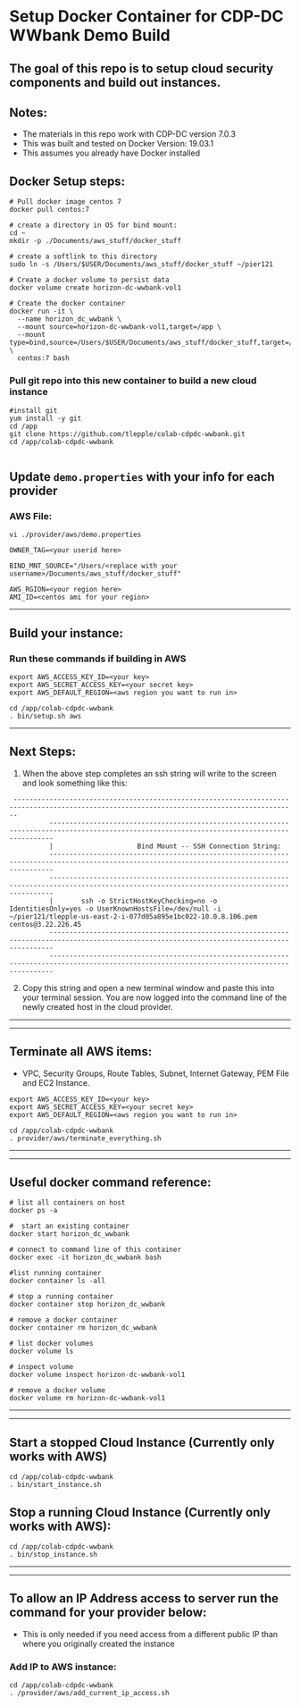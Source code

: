 # Setup Docker Container for CDP-DC WWbank Demo Build

##  The goal of this repo is to setup cloud security components and build out instances.

## Notes:
*  The materials in this repo work with CDP-DC version 7.0.3
*  This was built and tested on Docker Version: 19.03.1
*  This assumes you already have Docker installed


##  Docker Setup steps:

```
# Pull docker image centos 7
docker pull centos:7

# create a directory in OS for bind mount:
cd ~
mkdir -p ./Documents/aws_stuff/docker_stuff

# create a softlink to this directory
sudo ln -s /Users/$USER/Documents/aws_stuff/docker_stuff ~/pier121

# Create a docker volume to persist data
docker volume create horizon-dc-wwbank-vol1

# Create the docker container
docker run -it \
  --name horizon_dc_wwbank \
  --mount source=horizon-dc-wwbank-vol1,target=/app \
  --mount type=bind,source=/Users/$USER/Documents/aws_stuff/docker_stuff,target=/root/pier121 \
  centos:7 bash 
```

### Pull git repo into this new container to build a new cloud instance

```
#install git
yum install -y git
cd /app
git clone https://github.com/tlepple/colab-cdpdc-wwbank.git
cd /app/colab-cdpdc-wwbank


```

##  Update `demo.properties` with your info for each provider

### AWS File:

```
vi ./provider/aws/demo.properties

OWNER_TAG=<your userid here>

BIND_MNT_SOURCE="/Users/<replace with your username>/Documents/aws_stuff/docker_stuff"

AWS_RGION=<your region here>
AMI_ID=<centos ami for your region>

```

---

##  Build your instance:

### Run these commands if building in AWS

```
export AWS_ACCESS_KEY_ID=<your key>
export AWS_SECRET_ACCESS_KEY=<your secret key>
export AWS_DEFAULT_REGION=<aws region you want to run in>

cd /app/colab-cdpdc-wwbank
. bin/setup.sh aws
```

---

## Next Steps:

1.  When the above step completes an ssh string will write to the screen and look something like this:
```
 ---------------------------------------------------------------------------------------------------------------------------------------------
          ---------------------------------------------------------------------------------------------------------------------------------------------
          |                  	Bind Mount -- SSH Connection String:                                                                                                            
          ---------------------------------------------------------------------------------------------------------------------------------------------
          ---------------------------------------------------------------------------------------------------------------------------------------------
          |       ssh -o StrictHostKeyChecking=no -o IdentitiesOnly=yes -o UserKnownHostsFile=/dev/null -i ~/pier121/tlepple-us-east-2-i-077d05a895e1bc022-10.0.8.106.pem centos@3.22.226.45          
          ---------------------------------------------------------------------------------------------------------------------------------------------
          ---------------------------------------------------------------------------------------------------------------------------------------------

```

2.  Copy this string and open a new terminal window and paste this into your terminal session.  You are now logged into the command line of the newly created host in the cloud provider.

---
---

##  Terminate all AWS items: 
* VPC, Security Groups, Route Tables, Subnet, Internet Gateway, PEM File and EC2 Instance.

```
export AWS_ACCESS_KEY_ID=<your key>
export AWS_SECRET_ACCESS_KEY=<your secret key>
export AWS_DEFAULT_REGION=<aws region you want to run in>

cd /app/colab-cdpdc-wwbank
. provider/aws/terminate_everything.sh

```


---
---



##  Useful docker command reference:


```
# list all containers on host
docker ps -a

#  start an existing container
docker start horizon_dc_wwbank

# connect to command line of this container
docker exec -it horizon_dc_wwbank bash

#list running container
docker container ls -all

# stop a running container
docker container stop horizon_dc_wwbank

# remove a docker container
docker container rm horizon_dc_wwbank

# list docker volumes
docker volume ls

# inspect volume
docker volume inspect horizon-dc-wwbank-vol1

# remove a docker volume
docker volume rm horizon-dc-wwbank-vol1

```

---
---


## Start a stopped Cloud Instance (Currently only works with AWS)
```
cd /app/colab-cdpdc-wwbank
. bin/start_instance.sh

```

## Stop a running Cloud Instance (Currently only works with AWS):
```
cd /app/colab-cdpdc-wwbank
. bin/stop_instance.sh
```

---
---

##  To allow an IP Address access to server run the command for your provider below:

*  This is only needed if you need access from a different public IP than where you originally created the instance

###  Add IP to AWS instance:
```
cd /app/colab-cdpdc-wwbank
. /provider/aws/add_current_ip_access.sh
```

